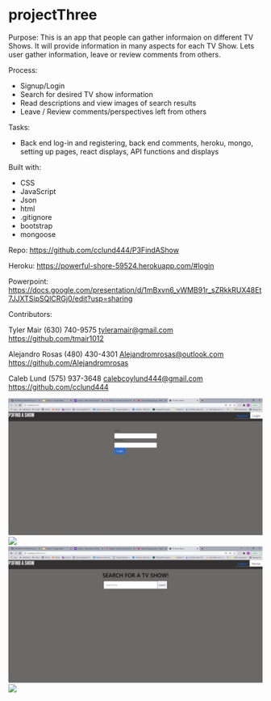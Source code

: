 # projectThree

Purpose:
This is an app that people can gather informaion on different TV Shows. It will provide information in many aspects for each TV Show. Lets user gather information, leave or review comments from others.

Process:
* Signup/Login
* Search for desired TV show information
* Read descriptions and view images of search results
* Leave / Review comments/perspectives left from others

Tasks:
* Back end log-in and registering, back end comments, heroku, mongo, setting up pages, react displays, API functions and displays

Built with:
* CSS
* JavaScript
* Json
* html
* .gitignore
* bootstrap
* mongoose

Repo:
https://github.com/cclund444/P3FindAShow

Heroku:
https://powerful-shore-59524.herokuapp.com/#login

Powerpoint:
https://docs.google.com/presentation/d/1mBxvn6_yWMB91r_sZRkkRUX48Et7JJXTSipSQlCRGj0/edit?usp=sharing

Contributors:

Tyler Mair
(630) 740-9575
tyleramair@gmail.com
https://github.com/tmair1012

Alejandro Rosas
(480) 430-4301
Alejandromrosas@outlook.com
https://github.com/Alejandromrosas

Caleb Lund
(575) 937-3648
calebcoylund444@gmail.com
https://github.com/cclund444

<img src= "css/assets/1.jpg" />
<img src= "css/assets/2jpg" />
<img src= "css/assets/3.jpg" />
<img src= "css/assets/4jpg" />
